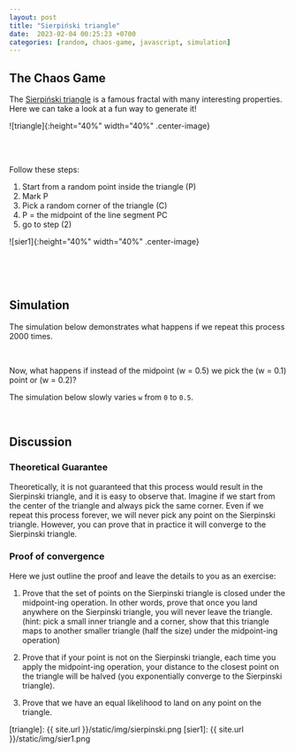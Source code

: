 ```yaml
---
layout: post
title: "Sierpiński triangle"
date:  2023-02-04 00:25:23 +0700
categories: [random, chaos-game, javascript, simulation]
---
```



## The Chaos Game

The [Sierpiński triangle](https://en.wikipedia.org/wiki/Sierpi%C5%84ski_triangle) is a famous fractal with many interesting properties. Here we can take a look at a fun way to generate it!

![triangle]{:height="40%" width="40%" .center-image}

<br/>
<br/>

Follow these steps:
1. Start from a random point inside the triangle (P)
2. Mark P
3. Pick a random corner of the triangle (C)
4. P = the midpoint of the line segment PC
5. go to step (2) 

![sier1]{:height="40%" width="40%" .center-image}


<br/>
<br/>
<br/>

## Simulation


The simulation below demonstrates what happens if we repeat this process 2000 times.

<br/>

<div class="jsfiddle-sierpinski">
    <script async src="//jsfiddle.net/nima101/spe5uwjc/36/embed/result/dark/"></script>
</div>


Now, what happens if instead of the midpoint (w = 0.5) we pick the (w = 0.1) point or (w = 0.2)? 

The simulation below slowly varies `w` from `0` to `0.5`.

<br/>

<div class="jsfiddle-sierpinski">
    <script async src="//jsfiddle.net/nima101/uxgp2nca/69/embed/result/dark/"></script>
</div>


## Discussion


### Theoretical Guarantee

Theoretically, it is not guaranteed that this process would result in the Sierpinski triangle, and it is easy to observe that. Imagine if we start from the center of the triangle and always pick the same corner. Even if we repeat this process forever, we will never pick any point on the Sierpinski triangle. However, you can prove that in practice it will converge to the Sierpinski triangle.

### Proof of convergence

Here we just outline the proof and leave the details to you as an exercise:

1. Prove that the set of points on the Sierpinski triangle is closed under the midpoint-ing operation. In other words, prove that once you land anywhere on the Sierpinski triangle, you will never leave the triangle. (hint: pick a small inner triangle and a corner, show that this triangle maps to another smaller triangle (half the size) under the midpoint-ing operation)

2. Prove that if your point is not on the Sierpinski triangle, each time you apply the midpoint-ing operation, your distance to the closest point on the triangle will be halved (you exponentially converge to the Sierpinski triangle).

3. Prove that we have an equal likelihood to land on any point on the triangle.


[triangle]: {{ site.url }}/static/img/sierpinski.png
[sier1]: {{ site.url }}/static/img/sier1.png